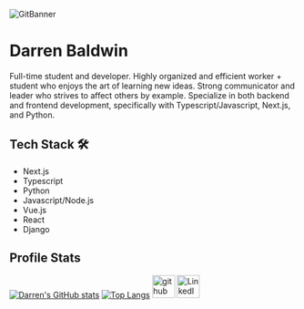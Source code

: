 ![GitBanner](https://user-images.githubusercontent.com/68653294/116824818-35072880-ab5a-11eb-8d64-543a7717e218.png)


# Darren Baldwin
Full-time student and developer. Highly organized and efficient worker + student who enjoys the art of learning new ideas. Strong communicator and leader who strives to affect others by example. Specialize in both backend and frontend development, specifically with Typescript/Javascript, Next.js, and Python.  

## Tech Stack 🛠
- Next.js
- Typescript
- Python 
- Javascript/Node.js
- Vue.js
- React
- Django

## Profile Stats
[![Darren's GitHub stats](https://github-readme-stats.vercel.app/api?username=Devd0)](https://github.com/anuraghazra/github-readme-stats)
[![Top Langs](https://github-readme-stats.vercel.app/api/top-langs/?username=Devd0)](https://github.com/anuraghazra/github-readme-stats)
[<img src='https://cdn.jsdelivr.net/npm/simple-icons@3.0.1/icons/github.svg' alt='github' height='40'>](https://github.com/Devd0)
[<img src='https://user-images.githubusercontent.com/68653294/128366252-d60fb58e-48f4-4a7c-ba7c-34c3aa1e9b4b.png' alt='LinkedIn' height='40'>](https://www.linkedin.com/in/real-darren-baldwin/)





